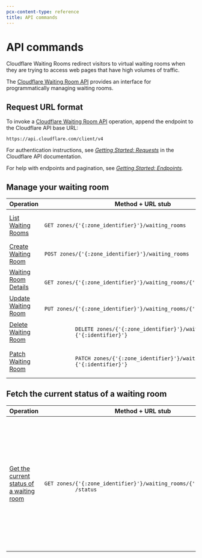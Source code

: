 ```yaml
---
pcx-content-type: reference
title: API commands
---
```


# API commands

Cloudflare Waiting Rooms redirect visitors to virtual waiting rooms when they are trying to access web pages that have high volumes of traffic.

The [Cloudflare Waiting Room API](https://api.cloudflare.com/#waiting_rooms) provides an interface for programmatically managing waiting rooms.

## Request URL format

To invoke a [Cloudflare Waiting Room API](https://api.cloudflare.com/#waiting-room-properties) operation, append the endpoint to the Cloudflare API base URL:

```shell
https://api.cloudflare.com/client/v4
```

For authentication instructions, see [_Getting Started: Requests_](https://api.cloudflare.com/#getting-started-requests) in the Cloudflare API documentation.

For help with endpoints and pagination, see [_Getting Started: Endpoints_](https://api.cloudflare.com/#getting-started-endpoints).

## Manage your waiting room

<table style="width:100%">
  <thead>
    <tr>
      <th>Operation</th>
      <th>Method + URL stub</th>
      <th>Notes</th>
    </tr>
  </thead>
  <tbody>
    <tr>
      <td>
        <a href="https://api.cloudflare.com/#waiting-room-list-waiting_rooms">List Waiting Rooms</a>
      </td>
      <td>
        <code>GET&nbsp;zones/{'{:zone_identifier}'}/waiting_rooms</code>
      </td>
      <td>List all waiting rooms for a zone.</td>
    </tr>
    <tr>
      <td>
        <a href="https://api.cloudflare.com/#waiting-room-create-waiting-room">
          Create Waiting Room
        </a>
      </td>
      <td>
        <code>POST&nbsp;zones/{'{:zone_identifier}'}/waiting_rooms</code>
      </td>
      <td>Create a waiting room.</td>
    </tr>
    <tr>
      <td>
        <a href="https://api.cloudflare.com/#waiting-room-waiting-room-details">
          Waiting Room Details
        </a>
      </td>
      <td>
        <code>
          GET&nbsp;zones/{'{:zone_identifier}'}/waiting_rooms/{'{:identifier}'}
        </code>
      </td>
      <td>Fetch a waiting room.</td>
    </tr>
    <tr>
      <td>
        <a href="https://api.cloudflare.com/#waiting-room-update-waiting-room">
          Update Waiting Room
        </a>
      </td>
      <td>
        <code>
          PUT&nbsp;zones/{'{:zone_identifier}'}/waiting_rooms/{'{:identifier}'}
        </code>
      </td>
      <td>Update a waiting room.</td>
    </tr>
    <tr>
      <td>
        <a href="https://api.cloudflare.com/#waiting-room-delete-waiting-room">
          Delete Waiting Room
        </a>
      </td>
      <td>
        <code>
          DELETE&nbsp;zones/{'{:zone_identifier}'}/waiting_rooms/
          {'{:identifier}'}
        </code>
      </td>
      <td>Delete a waiting room.</td>
    </tr>
    <tr>
      <td>
        <a href="https://api.cloudflare.com/#waiting-room-patch-waiting-room">Patch Waiting Room</a>
      </td>
      <td>
        <code>
          PATCH&nbsp;zones/{'{:zone_identifier}'}/waiting_rooms/
          {'{:identifier}'}
        </code>
      </td>
      <td>Patch a configured waiting room.</td>
    </tr>
  </tbody>
</table>

## Fetch the current status of a waiting room

<table style="width:100%">
  <thead>
    <tr>
      <th>Operation</th>
      <th>Method + URL stub</th>
      <th>Notes</th>
    </tr>
  </thead>
  <tbody>
    <tr>
      <td>
        <a href="https://api.cloudflare.com/#waiting-room-get-waiting-room-status">
          Get the current status of a waiting room
        </a>
      </td>
      <td>
        <code>
          GET&nbsp;zones/{'{:zone_identifier}'}/waiting_rooms/{'{:identifier}'}
          /status
        </code>
      </td>
      <td>
        <ul>
          <li>
            Returns <code>queueing</code> if the queue is activated (clients are put in the waiting
            room).
          </li>
          <li>
            Returns <code>not_queueing</code> if the queue is not activated or if the waiting room
            is suspended.
          </li>
        </ul>
      </td>
    </tr>
  </tbody>
</table>
